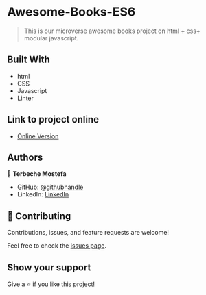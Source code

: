 # Awesome-Books-ES6

> This is our microverse awesome books project on html + css+ modular javascript.

## Built With

- html
- CSS
- Javascript
- Linter

## Link to project online
- [Online Version](https://terbeche.github.io/Awesome-Books/)


## Authors

👤 **Terbeche Mostefa**

- GitHub: [@githubhandle](https://github.com/Terbeche)
- LinkedIn: [LinkedIn](https://www.linkedin.com/in/mustapha-terbeche/)


## 🤝 Contributing

Contributions, issues, and feature requests are welcome!

Feel free to check the [issues page]().

## Show your support

Give a ⭐️ if you like this project!
